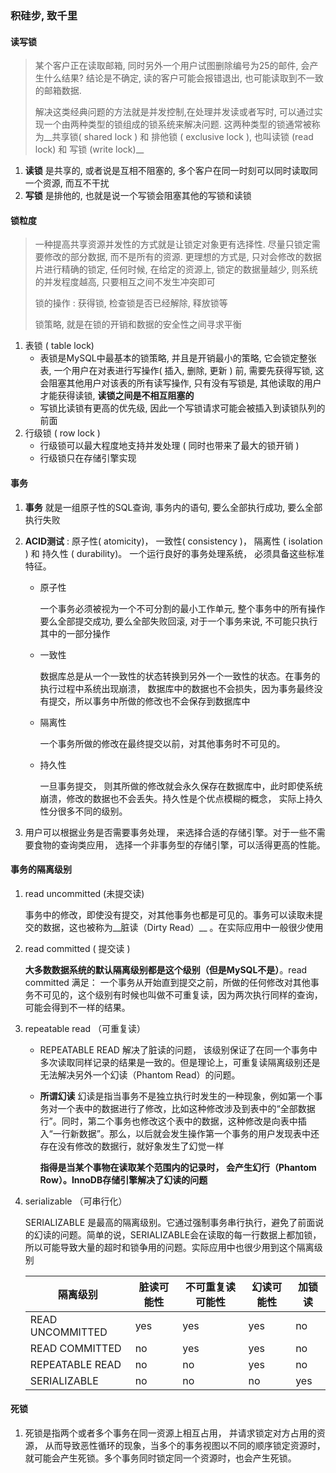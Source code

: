 ### 积硅步, 致千里

#### 读写锁

> 某个客户正在读取邮箱, 同时另外一个用户试图删除编号为25的邮件, 会产生什么结果? 结论是不确定, 读的客户可能会报错退出, 也可能读取到不一致的邮箱数据. 
>
> 解决这类经典问题的方法就是并发控制,在处理并发读或者写时, 可以通过实现一个由两种类型的锁组成的锁系统来解决问题.  这两种类型的锁通常被称为__共享锁( shared lock ) 和 排他锁 ( exclusive lock ), 也叫读锁 (read lock) 和 写锁 (write lock)__ 

1. __读锁__ 是共享的, 或者说是互相不阻塞的, 多个客户在同一时刻可以同时读取同一个资源, 而互不干扰
2. __写锁__ 是排他的, 也就是说一个写锁会阻塞其他的写锁和读锁

#### 锁粒度

>一种提高共享资源并发性的方式就是让锁定对象更有选择性. 尽量只锁定需要修改的部分数据, 而不是所有的资源. 更理想的方式是, 只对会修改的数据片进行精确的锁定, 任何时候, 在给定的资源上, 锁定的数据量越少, 则系统的并发程度越高, 只要相互之间不发生冲突即可
>
>
>
>锁的操作 : 获得锁, 检查锁是否已经解除, 释放锁等
>
>
>
>锁策略, 就是在锁的开销和数据的安全性之间寻求平衡

1. 表锁 ( table lock)
   * 表锁是MySQL中最基本的锁策略, 并且是开销最小的策略, 它会锁定整张表, 一个用户在对表进行写操作( 插入, 删除, 更新 ) 前, 需要先获得写锁, 这会阻塞其他用户对该表的所有读写操作, 只有没有写锁是, 其他读取的用户才能获得读锁, __读锁之间是不相互阻塞的__ 
   * 写锁比读锁有更高的优先级, 因此一个写锁请求可能会被插入到读锁队列的前面
2. 行级锁 ( row lock )
   * 行级锁可以最大程度地支持并发处理 ( 同时也带来了最大的锁开销 )
   * 行级锁只在存储引擎实现

#### 事务

1. __事务__ 就是一组原子性的SQL查询, 事务内的语句, 要么全部执行成功, 要么全部执行失败

2. __ACID测试__  : 原子性( atomicity)， 一致性( consistency )， 隔离性 ( isolation ) 和 持久性 ( durability)。 一个运行良好的事务处理系统， 必须具备这些标准特征。

   * 原子性

     一个事务必须被视为一个不可分割的最小工作单元, 整个事务中的所有操作要么全部提交成功, 要么全部失败回滚, 对于一个事务来说, 不可能只执行其中的一部分操作

   * 一致性

     数据库总是从一个一致性的状态转换到另外一个一致性的状态。在事务的执行过程中系统出现崩溃， 数据库中的数据也不会损失，因为事务最终没有提交，所以事务中所做的修改也不会保存到数据库中

   * 隔离性

     一个事务所做的修改在最终提交以前，对其他事务时不可见的。

   * 持久性

     一旦事务提交， 则其所做的修改就会永久保存在数据库中，此时即使系统崩溃，修改的数据也不会丢失。持久性是个优点模糊的概念， 实际上持久性分很多不同的级别。

3. 用户可以根据业务是否需要事务处理， 来选择合适的存储引擎。对于一些不需要食物的查询类应用， 选择一个非事务型的存储引擎，可以活得更高的性能。

#### 事务的隔离级别

1. read uncommitted (未提交读)

   事务中的修改，即使没有提交，对其他事务也都是可见的。事务可以读取未提交的数据，这也被称为__脏读（Dirty Read）__ 。在实际应用中一般很少使用

2. read committed ( 提交读 )

   __大多数数据系统的默认隔离级别都是这个级别（但是MySQL不是）__。read committed 满足： 一个事务从开始直到提交之前，所做的任何修改对其他事务不可见的，这个级别有时候也叫做不可重复读，因为两次执行同样的查询，可能会得到不一样的结果。

3. repeatable read （可重复读）

   * REPEATABLE READ 解决了脏读的问题， 该级别保证了在同一个事务中多次读取同样记录的结果是一致的。但是理论上，可重复读隔离级别还是无法解决另外一个幻读（Phantom Read）的问题。

   * __所谓幻读__ 幻读是指当事务不是独立执行时发生的一种现象，例如第一个事务对一个表中的数据进行了修改，比如这种修改涉及到表中的“全部数据行”。同时，第二个事务也修改这个表中的数据，这种修改是向表中插入“一行新数据”。那么，以后就会发生操作第一个事务的用户发现表中还存在没有修改的数据行，就好象发生了幻觉一样 

     __指得是当某个事物在读取某个范围内的记录时， 会产生幻行（Phantom Row）。InnoDB存储引擎解决了幻读的问题__ 

4. serializable （可串行化）

   SERIALIZABLE 是最高的隔离级别。它通过强制事务串行执行，避免了前面说的幻读的问题。简单的说，SERIALIZABLE会在读取的每一行数据上都加锁， 所以可能导致大量的超时和锁争用的问题。实际应用中也很少用到这个隔离级别

   | 隔离级别         | 脏读可能性 | 不可重复读可能性 | 幻读可能性 | 加锁读 |
   | ---------------- | ---------- | ---------------- | ---------- | ------ |
   | READ UNCOMMITTED | yes        | yes              | yes        | no     |
   | READ COMMITTED   | no         | yes              | yes        | no     |
   | REPEATABLE READ  | no         | no               | yes        | no     |
   | SERIALIZABLE     | no         | no               | no         | yes    |

#### 死锁

1. 死锁是指两个或者多个事务在同一资源上相互占用， 并请求锁定对方占用的资源， 从而导致恶性循环的现象，当多个的事务视图以不同的顺序锁定资源时，就可能会产生死锁。多个事务同时锁定同一个资源时，也会产生死锁。

